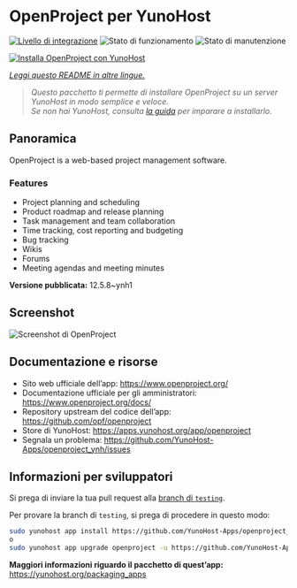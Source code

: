 <!--
N.B.: Questo README è stato automaticamente generato da <https://github.com/YunoHost/apps/tree/master/tools/readme_generator>
NON DEVE essere modificato manualmente.
-->

# OpenProject per YunoHost

[![Livello di integrazione](https://dash.yunohost.org/integration/openproject.svg)](https://dash.yunohost.org/appci/app/openproject) ![Stato di funzionamento](https://ci-apps.yunohost.org/ci/badges/openproject.status.svg) ![Stato di manutenzione](https://ci-apps.yunohost.org/ci/badges/openproject.maintain.svg)

[![Installa OpenProject con YunoHost](https://install-app.yunohost.org/install-with-yunohost.svg)](https://install-app.yunohost.org/?app=openproject)

*[Leggi questo README in altre lingue.](./ALL_README.md)*

> *Questo pacchetto ti permette di installare OpenProject su un server YunoHost in modo semplice e veloce.*  
> *Se non hai YunoHost, consulta [la guida](https://yunohost.org/install) per imparare a installarlo.*

## Panoramica

OpenProject is a web-based project management software.

### Features

- Project planning and scheduling
- Product roadmap and release planning
- Task management and team collaboration
- Time tracking, cost reporting and budgeting
- Bug tracking
- Wikis
- Forums
- Meeting agendas and meeting minutes


**Versione pubblicata:** 12.5.8~ynh1

## Screenshot

![Screenshot di OpenProject](./doc/screenshots/screenshot1.png)

## Documentazione e risorse

- Sito web ufficiale dell’app: <https://www.openproject.org/>
- Documentazione ufficiale per gli amministratori: <https://www.openproject.org/docs/>
- Repository upstream del codice dell’app: <https://github.com/opf/openproject>
- Store di YunoHost: <https://apps.yunohost.org/app/openproject>
- Segnala un problema: <https://github.com/YunoHost-Apps/openproject_ynh/issues>

## Informazioni per sviluppatori

Si prega di inviare la tua pull request alla [branch di `testing`](https://github.com/YunoHost-Apps/openproject_ynh/tree/testing).

Per provare la branch di `testing`, si prega di procedere in questo modo:

```bash
sudo yunohost app install https://github.com/YunoHost-Apps/openproject_ynh/tree/testing --debug
o
sudo yunohost app upgrade openproject -u https://github.com/YunoHost-Apps/openproject_ynh/tree/testing --debug
```

**Maggiori informazioni riguardo il pacchetto di quest’app:** <https://yunohost.org/packaging_apps>
